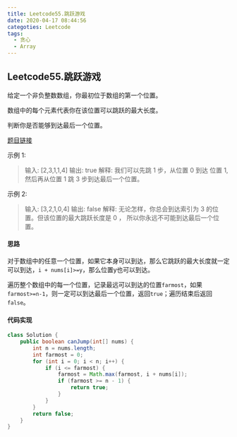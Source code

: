 ```yaml
---
title: Leetcode55.跳跃游戏
date: 2020-04-17 08:44:56
categoties: Leetcode
tags:
  - 贪心
  - Array
---
```


## Leetcode55.跳跃游戏

给定一个非负整数数组，你最初位于数组的第一个位置。

数组中的每个元素代表你在该位置可以跳跃的最大长度。

判断你是否能够到达最后一个位置。

[题目链接](https://leetcode-cn.com/problems/jump-game)

<!--more-->

示例 1:

>输入: [2,3,1,1,4]
>输出: true
>解释: 我们可以先跳 1 步，从位置 0 到达 位置 1, 然后再从位置 1 跳 3 步到达最后一个位置。

示例 2:

>输入: [3,2,1,0,4]
>输出: false
>解释: 无论怎样，你总会到达索引为 3 的位置。但该位置的最大跳跃长度是 0 ， 所以你永远不可能到达最后一个位置。



#### 思路

对于数组中的任意一个位置，如果它本身可以到达，那么它跳跃的最大长度就一定可以到达，`i + nums[i]>=y`，那么位置y也可以到达。

遍历整个数组中的每一个位置，记录最远可以到达的位置`farmost`，如果`farmost>=n-1`，则一定可以到达最后一个位置，返回`true`；遍历结束后返回`false`。



#### 代码实现

```java
class Solution {
    public boolean canJump(int[] nums) {
        int n = nums.length;
        int farmost = 0;
        for (int i = 0; i < n; i++) {
            if (i <= farmost) {
                farmost = Math.max(farmost, i + nums[i]);
                if (farmost >= n - 1) {
                    return true;
                }
            }
        }
        return false;
    }
}
```



